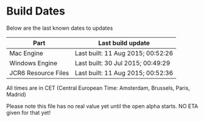 # Build Dates

Below are the last known dates to updates

Part | Last build update
-----|-----
Mac Engine | Last built: 11 Aug 2015; 00:52:26
Windows Engine | Last built: 30 Jul 2015; 00:49:29
JCR6 Resource Files | Last built: 11 Aug 2015; 00:52:36
All times are in CET (Central European Time: Amsterdam, Brussels, Paris, Madrid)


Please note this file has no real value yet until the open alpha starts. NO ETA given for that yet!
